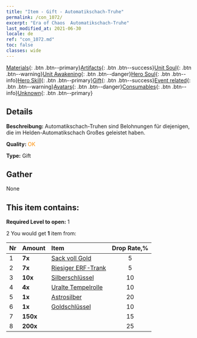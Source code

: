 ```yaml
---
title: "Item - Gift - Automatikschach-Truhe"
permalink: /con_1072/
excerpt: "Era of Chaos  Automatikschach-Truhe"
last_modified_at: 2021-06-30
locale: de
ref: "con_1072.md"
toc: false
classes: wide
---
```

 [Materials](/ItemsDE/){: .btn .btn--primary}[Artifacts](/ItemsDE/Artifacts/){: .btn .btn--success}[Unit Soul](/ItemsDE/UnitSoul/){: .btn .btn--warning}[Unit Awakening](/ItemsDE/UnitAwakening/){: .btn .btn--danger}[Hero Soul](/ItemsDE/HeroSoul/){: .btn .btn--info}[Hero Skill](/ItemsDE/HeroSkill/){: .btn .btn--primary}[Gift](/ItemsDE/Gift/){: .btn .btn--success}[Event related](/ItemsDE/Events/){: .btn .btn--warning}[Avatars](/ItemsDE/Avatars/){: .btn .btn--danger}[Consumables](/ItemsDE/Consumables/){: .btn .btn--info}[Unknown](/ItemsDE/Unknown/){: .btn .btn--primary}

## Details
 **Beschreibung:** Automatikschach-Truhen sind Belohnungen für diejenigen, die im Helden-Automatikschach Großes geleistet haben.

 **Quality:** <span style="color: #FF8C00">OK</span>

 **Type:** Gift

## Gather

  None

## This item contains:

 **Required Level to open:** 1

 2 You would get **1** item  from:

  | Nr | Amount |     Item    | Drop Rate,% |
  |:---|:-------|:------------|:---------:|
  | 1 |  **7x** | [Sack voll Gold](/ItemsDE/con_714/) | 5 | 
  | 2 |  **7x** | [Riesiger ERF-Trank](/ItemsDE/con_703/) | 5 | 
  | 3 |  **10x** | [Silberschlüssel](/ItemsDE/con_693/) | 10 | 
  | 4 |  **4x** | [Uralte Tempelrolle](/ItemsDE/con_697/) | 10 | 
  | 5 |  **1x** | [Astrosilber](/ItemsDE/con_969/) | 20 | 
  | 6 |  **1x** | [Goldschlüssel](/ItemsDE/con_783/) | 10 | 
  | 7 |  **150x** | <i class="fas fa-gem"/> | 15 | 
  | 8 |  **200x** | <i class="fas fa-gem"/> | 25 | 
